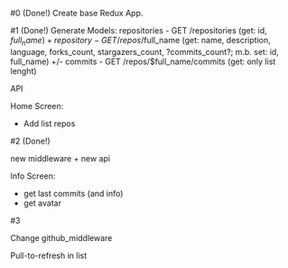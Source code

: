 #0 (Done!)
Create base Redux App.

#1 (Done!)
Generate Models:
repositories - GET /repositories (get: id, $full_name) +
repository - GET /repos/$full_name (get: name, description, language, forks_count, stargazers_count, ?commits_count?; m.b. set: id, full_name) +/-
commits - GET /repos/$full_name/commits (get: only list lenght)

API

Home Screen:
 - Add list repos

#2 (Done!)

new middleware + new api

Info Screen:
 - get last commits (and info)
 - get avatar

 #3

Change github_middleware

Pull-to-refresh in list
 